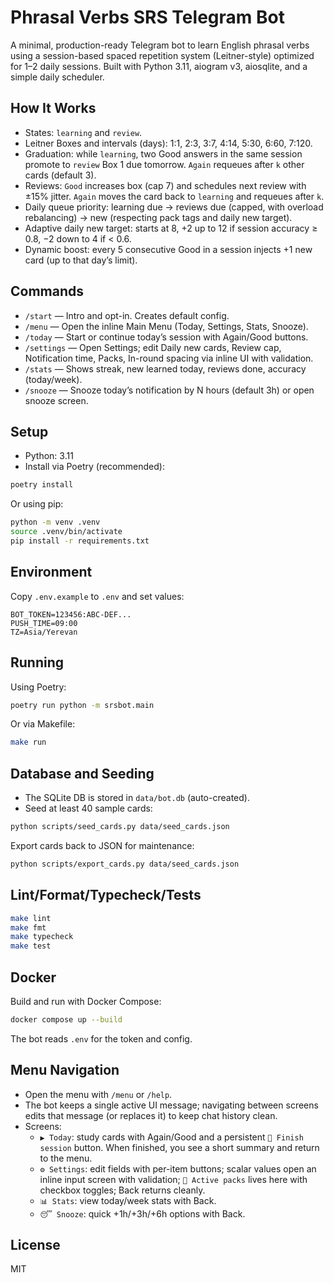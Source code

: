 # Phrasal Verbs SRS Telegram Bot

A minimal, production-ready Telegram bot to learn English phrasal verbs using a session-based spaced repetition system (Leitner-style) optimized for 1–2 daily sessions. Built with Python 3.11, aiogram v3, aiosqlite, and a simple daily scheduler.

## How It Works

- States: `learning` and `review`.
- Leitner Boxes and intervals (days): 1:1, 2:3, 3:7, 4:14, 5:30, 6:60, 7:120.
- Graduation: while `learning`, two Good answers in the same session promote to `review` Box 1 due tomorrow. `Again` requeues after `k` other cards (default 3).
- Reviews: `Good` increases box (cap 7) and schedules next review with ±15% jitter. `Again` moves the card back to `learning` and requeues after `k`.
- Daily queue priority: learning due → reviews due (capped, with overload rebalancing) → new (respecting pack tags and daily new target).
- Adaptive daily new target: starts at 8, +2 up to 12 if session accuracy ≥ 0.8, −2 down to 4 if < 0.6.
- Dynamic boost: every 5 consecutive Good in a session injects +1 new card (up to that day’s limit).

## Commands

- `/start` — Intro and opt-in. Creates default config.
- `/menu` — Open the inline Main Menu (Today, Settings, Stats, Snooze).
- `/today` — Start or continue today’s session with Again/Good buttons.
- `/settings` — Open Settings; edit Daily new cards, Review cap, Notification time, Packs, In-round spacing via inline UI with validation.
- `/stats` — Shows streak, new learned today, reviews done, accuracy (today/week).
- `/snooze` — Snooze today’s notification by N hours (default 3h) or open snooze screen.

## Setup

- Python: 3.11
- Install via Poetry (recommended):

```bash
poetry install
```

Or using pip:

```bash
python -m venv .venv
source .venv/bin/activate
pip install -r requirements.txt
```

## Environment

Copy `.env.example` to `.env` and set values:

```
BOT_TOKEN=123456:ABC-DEF...
PUSH_TIME=09:00
TZ=Asia/Yerevan
```

## Running

Using Poetry:

```bash
poetry run python -m srsbot.main
```

Or via Makefile:

```bash
make run
```

## Database and Seeding

- The SQLite DB is stored in `data/bot.db` (auto-created).
- Seed at least 40 sample cards:

```bash
python scripts/seed_cards.py data/seed_cards.json
```

Export cards back to JSON for maintenance:

```bash
python scripts/export_cards.py data/seed_cards.json
```

## Lint/Format/Typecheck/Tests

```bash
make lint
make fmt
make typecheck
make test
```

## Docker

Build and run with Docker Compose:

```bash
docker compose up --build
```

The bot reads `.env` for the token and config.

## Menu Navigation

- Open the menu with `/menu` or `/help`.
- The bot keeps a single active UI message; navigating between screens edits that message (or replaces it) to keep chat history clean.
- Screens:
  - `▶️ Today`: study cards with Again/Good and a persistent `🏁 Finish session` button. When finished, you see a short summary and return to the menu.
  - `⚙️ Settings`: edit fields with per-item buttons; scalar values open an inline input screen with validation; `🧩 Active packs` lives here with checkbox toggles; Back returns cleanly.
  - `📊 Stats`: view today/week stats with Back.
  - `😴 Snooze`: quick +1h/+3h/+6h options with Back.

## License

MIT
